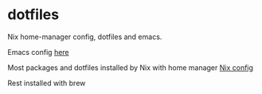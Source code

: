 dotfiles
========

Nix home-manager config, dotfiles and emacs.

Emacs config [here](emacs.d/conf.org)

Most packages and dotfiles installed by Nix with home manager [Nix config](nixpkgs/)

Rest installed with brew 
